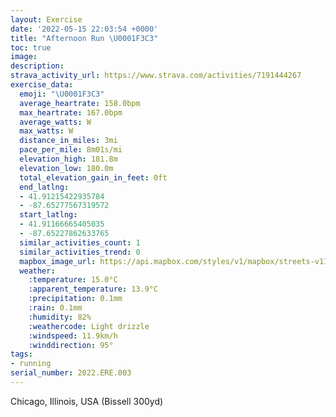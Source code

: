 ```yaml
---
layout: Exercise
date: '2022-05-15 22:03:54 +0000'
title: "Afternoon Run \U0001F3C3"
toc: true
image:
description:
strava_activity_url: https://www.strava.com/activities/7191444267
exercise_data:
  emoji: "\U0001F3C3"
  average_heartrate: 158.0bpm
  max_heartrate: 167.0bpm
  average_watts: W
  max_watts: W
  distance_in_miles: 3mi
  pace_per_mile: 8m01s/mi
  elevation_high: 181.8m
  elevation_low: 180.0m
  total_elevation_gain_in_feet: 0ft
  end_latlng:
  - 41.91215422935784
  - -87.65277567319572
  start_latlng:
  - 41.91166665405035
  - -87.65227862633765
  similar_activities_count: 1
  similar_activities_trend: 0
  mapbox_image_url: https://api.mapbox.com/styles/v1/mapbox/streets-v11/static/path-5+787af2-1.0(%7Bzx~Fvq~uOK%7B%40GiCEg%40EMIKc%40KMHO%5EqCdFkBnCUXIFI%3FOCOIEIAi%40D%7D%40D%5D%3F%5BCGKOYMU%40o%40FwEP_ACcA%40uACsGHUCGG%3FOBIJIRAtBPjDD%60MM%60%40Cn%40IH%40JFFIBK%40i%40EaAM_%40GM%5BWQGi%40IoACiA%3FsKJ%7DDJ%5BAGG%40QFOTGjAVv%40FxHKlIIh%40CBIDc%40GsBKq%40GIIESCwAHeAB_EBqKNWAQEEGAG%40MNOLETATD%60AZ%5EDZ%40hGI%7CIEvBD~AIlBB%60%40HHF%40NOZeB~BaBtCsApBI%5CAh%40%40n%40Ft%40AhAFPh%40KZAxFB%5ECLELSFY%3FUCe%40OiAGmAGOEAI%40OLwCfFW%60%40QP%5COhAWx%40k%40DA%3F%40),pin-s-s+e5b22e(-87.65228,41.91166),pin-s-f+89ae00(-87.65277999999998,41.91214999999999)/auto/800x800?access_token=pk.eyJ1Ijoiam9zaGJlY2ttYW4iLCJhIjoiY205eWR2aDd1MWZ6djJrbXc4a3M0bWZleiJ9.XiG9OWkNcZk2QzjJbxLB4A
  weather:
    :temperature: 15.0°C
    :apparent_temperature: 13.9°C
    :precipitation: 0.1mm
    :rain: 0.1mm
    :humidity: 82%
    :weathercode: Light drizzle
    :windspeed: 11.9km/h
    :winddirection: 95°
tags:
- running
serial_number: 2022.ERE.003
---
```

Chicago, Illinois, USA (Bissell 300yd)
